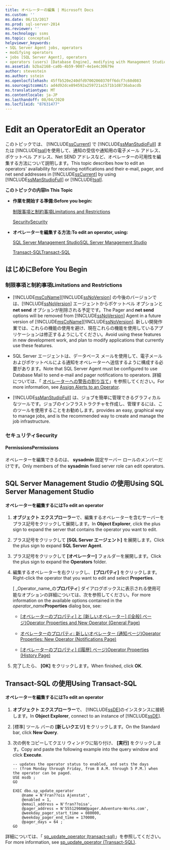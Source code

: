 ```yaml
---
title: オペレーターの編集 | Microsoft Docs
ms.custom: ''
ms.date: 06/13/2017
ms.prod: sql-server-2014
ms.reviewer: ''
ms.technology: ssms
ms.topic: conceptual
helpviewer_keywords:
- SQL Server Agent jobs, operators
- modifying operators
- jobs [SQL Server Agent], operators
- operators (users) [Database Engine], modifying with Management Studio
ms.assetid: b2ba2168-ca0b-4b59-9007-4e1e4c30679e
author: stevestein
ms.author: sstein
ms.openlocfilehash: 45ffb520e240dfd97002060370ff6dcf7c60d083
ms.sourcegitcommit: ad4d92dce894592a259721a1571b1d8736abacdb
ms.translationtype: MT
ms.contentlocale: ja-JP
ms.lasthandoff: 08/04/2020
ms.locfileid: "87631477"
---
```

# <a name="edit-an-operator"></a><span data-ttu-id="c6bcc-102">Edit an Operator</span><span class="sxs-lookup"><span data-stu-id="c6bcc-102">Edit an Operator</span></span>
  <span data-ttu-id="c6bcc-103">このトピックでは、 [!INCLUDE[ssCurrent](../../includes/sscurrent-md.md)] で [!INCLUDE[ssManStudioFull](../../includes/ssmanstudiofull-md.md)] または [!INCLUDE[tsql](../../includes/tsql-md.md)]を使用して、通知の受信や通知用の電子メール アドレス、ポケットベル アドレス、Net SEND アドレスなど、オペレーターの可用性を編集する方法について説明します。</span><span class="sxs-lookup"><span data-stu-id="c6bcc-103">This topic describes how to edit an operators' availability for receiving notifications and their e-mail, pager, and net send addresses in [!INCLUDE[ssCurrent](../../includes/sscurrent-md.md)] by using [!INCLUDE[ssManStudioFull](../../includes/ssmanstudiofull-md.md)] or [!INCLUDE[tsql](../../includes/tsql-md.md)].</span></span>  
  
 <span data-ttu-id="c6bcc-104">**このトピックの内容**</span><span class="sxs-lookup"><span data-stu-id="c6bcc-104">**In This Topic**</span></span>  
  
-   <span data-ttu-id="c6bcc-105">**作業を開始する準備:**</span><span class="sxs-lookup"><span data-stu-id="c6bcc-105">**Before you begin:**</span></span>  
  
     [<span data-ttu-id="c6bcc-106">制限事項と制約事項</span><span class="sxs-lookup"><span data-stu-id="c6bcc-106">Limitations and Restrictions</span></span>](#Restrictions)  
  
     [<span data-ttu-id="c6bcc-107">Security</span><span class="sxs-lookup"><span data-stu-id="c6bcc-107">Security</span></span>](#Security)  
  
-   <span data-ttu-id="c6bcc-108">**オペレーターを編集する方法:**</span><span class="sxs-lookup"><span data-stu-id="c6bcc-108">**To edit an operator, using:**</span></span>  
  
     [<span data-ttu-id="c6bcc-109">SQL Server Management Studio</span><span class="sxs-lookup"><span data-stu-id="c6bcc-109">SQL Server Management Studio</span></span>](#SSMSProcedure)  
  
     [<span data-ttu-id="c6bcc-110">Transact-SQL</span><span class="sxs-lookup"><span data-stu-id="c6bcc-110">Transact-SQL</span></span>](#TsqlProcedure)  
  
##  <a name="before-you-begin"></a><a name="BeforeYouBegin"></a> <span data-ttu-id="c6bcc-111">はじめに</span><span class="sxs-lookup"><span data-stu-id="c6bcc-111">Before You Begin</span></span>  
  
###  <a name="limitations-and-restrictions"></a><a name="Restrictions"></a> <span data-ttu-id="c6bcc-112">制限事項と制約事項</span><span class="sxs-lookup"><span data-stu-id="c6bcc-112">Limitations and Restrictions</span></span>  
  
-   <span data-ttu-id="c6bcc-113">[!INCLUDE[msCoName](../../includes/msconame-md.md)][!INCLUDE[ssNoVersion](../../includes/ssnoversion-md.md)] の今後のバージョンでは、[!INCLUDE[ssNoVersion](../../includes/ssnoversion-md.md)] エージェントからポケットベル オプションと **net send** オプションが削除される予定です。</span><span class="sxs-lookup"><span data-stu-id="c6bcc-113">The Pager and **net send** options will be removed from [!INCLUDE[ssNoVersion](../../includes/ssnoversion-md.md)] Agent in a future version of [!INCLUDE[msCoName](../../includes/msconame-md.md)][!INCLUDE[ssNoVersion](../../includes/ssnoversion-md.md)].</span></span> <span data-ttu-id="c6bcc-114">新しい開発作業では、これらの機能の使用を避け、現在これらの機能を使用しているアプリケーションは修正するようにしてください。</span><span class="sxs-lookup"><span data-stu-id="c6bcc-114">Avoid using these features in new development work, and plan to modify applications that currently use these features.</span></span>  
  
-   <span data-ttu-id="c6bcc-115">SQL Server エージェントは、データベース メールを使用して、電子メールおよびポケットベルによる通知をオペレーターへ送信するように構成する必要があります。</span><span class="sxs-lookup"><span data-stu-id="c6bcc-115">Note that SQL Server Agent must be configured to use Database Mail to send e-mail and pager notifications to operators.</span></span> <span data-ttu-id="c6bcc-116">詳細については、「 [オペレーターへの警告の割り当て](assign-alerts-to-an-operator.md)」を参照してください。</span><span class="sxs-lookup"><span data-stu-id="c6bcc-116">For more information, see [Assign Alerts to an Operator](assign-alerts-to-an-operator.md).</span></span>  
  
-   [!INCLUDE[ssManStudioFull](../../includes/ssmanstudiofull-md.md)] <span data-ttu-id="c6bcc-117">は、ジョブを簡単に管理できるグラフィカルなツールです。ジョブのインフラストラクチャを作成し、管理するには、このツールを使用することをお勧めします。</span><span class="sxs-lookup"><span data-stu-id="c6bcc-117">provides an easy, graphical way to manage jobs, and is the recommended way to create and manage the job infrastructure.</span></span>  
  
###  <a name="security"></a><a name="Security"></a> <span data-ttu-id="c6bcc-118">セキュリティ</span><span class="sxs-lookup"><span data-stu-id="c6bcc-118">Security</span></span>  
  
####  <a name="permissions"></a><a name="Permissions"></a> <span data-ttu-id="c6bcc-119">Permissions</span><span class="sxs-lookup"><span data-stu-id="c6bcc-119">Permissions</span></span>  
 <span data-ttu-id="c6bcc-120">オペレーターを編集できるのは、 **sysadmin** 固定サーバー ロールのメンバーだけです。</span><span class="sxs-lookup"><span data-stu-id="c6bcc-120">Only members of the **sysadmin** fixed server role can edit operators.</span></span>  
  
##  <a name="using-sql-server-management-studio"></a><a name="SSMSProcedure"></a> <span data-ttu-id="c6bcc-121">SQL Server Management Studio の使用</span><span class="sxs-lookup"><span data-stu-id="c6bcc-121">Using SQL Server Management Studio</span></span>  
  
#### <a name="to-edit-an-operator"></a><span data-ttu-id="c6bcc-122">オペレーターを編集するには</span><span class="sxs-lookup"><span data-stu-id="c6bcc-122">To edit an operator</span></span>  
  
1.  <span data-ttu-id="c6bcc-123">**オブジェクト エクスプローラー**で、編集するオペレーターを含むサーバーをプラス記号をクリックして展開します。</span><span class="sxs-lookup"><span data-stu-id="c6bcc-123">In **Object Explorer**, click the plus sign to expand the server that contains the operator you want to edit.</span></span>  
  
2.  <span data-ttu-id="c6bcc-124">プラス記号をクリックして **[SQL Server エージェント]** を展開します。</span><span class="sxs-lookup"><span data-stu-id="c6bcc-124">Click the plus sign to expand **SQL Server Agent**.</span></span>  
  
3.  <span data-ttu-id="c6bcc-125">プラス記号をクリックして **[オペレーター]** フォルダーを展開します。</span><span class="sxs-lookup"><span data-stu-id="c6bcc-125">Click the plus sign to expand the **Operators** folder.</span></span>  
  
4.  <span data-ttu-id="c6bcc-126">編集するオペレーターを右クリックし、 **[プロパティ]** をクリックします。</span><span class="sxs-lookup"><span data-stu-id="c6bcc-126">Right-click the operator that you want to edit and select **Properties**.</span></span>  
  
     <span data-ttu-id="c6bcc-127">[ _Operator_name_の**プロパティ**] ダイアログボックスに表示される使用可能なオプションの詳細については、次を参照してください。</span><span class="sxs-lookup"><span data-stu-id="c6bcc-127">For more information on the available options contained in the _operator_name_**Properties** dialog box, see:</span></span>  
  
    -   <span data-ttu-id="c6bcc-128">[[オペレーターのプロパティ] と [新しいオペレーター] &#40;[全般] ページ&#41;](../../integration-services/general-page-of-integration-services-designers-options.md)</span><span class="sxs-lookup"><span data-stu-id="c6bcc-128">[Operator Properties and New Operator &#40;General Page&#41;](../../integration-services/general-page-of-integration-services-designers-options.md)</span></span>  
  
    -   [<span data-ttu-id="c6bcc-129">オペレーターのプロパティ: 新しいオペレーター &#40;通知ページ&#41;</span><span class="sxs-lookup"><span data-stu-id="c6bcc-129">Operator Properties: New Operator &#40;Notifications Page&#41;</span></span>](operator-properties-new-operator-notifications-page.md)  
  
    -   <span data-ttu-id="c6bcc-130">[[オペレーターのプロパティ] ([履歴] ページ)](operator-properties-history-page.md)</span><span class="sxs-lookup"><span data-stu-id="c6bcc-130">[Operator Properties &#40;History Page&#41;](operator-properties-history-page.md)</span></span>  
  
5.  <span data-ttu-id="c6bcc-131">完了したら、 **[OK]** をクリックします。</span><span class="sxs-lookup"><span data-stu-id="c6bcc-131">When finished, click **OK**.</span></span>  
  
##  <a name="using-transact-sql"></a><a name="TsqlProcedure"></a> <span data-ttu-id="c6bcc-132">Transact-SQL の使用</span><span class="sxs-lookup"><span data-stu-id="c6bcc-132">Using Transact-SQL</span></span>  
  
#### <a name="to-edit-an-operator"></a><span data-ttu-id="c6bcc-133">オペレーターを編集するには</span><span class="sxs-lookup"><span data-stu-id="c6bcc-133">To edit an operator</span></span>  
  
1.  <span data-ttu-id="c6bcc-134">**オブジェクト エクスプローラー**で、 [!INCLUDE[ssDE](../../includes/ssde-md.md)]のインスタンスに接続します。</span><span class="sxs-lookup"><span data-stu-id="c6bcc-134">In **Object Explorer**, connect to an instance of [!INCLUDE[ssDE](../../includes/ssde-md.md)].</span></span>  
  
2.  <span data-ttu-id="c6bcc-135">[標準] ツール バーの **[新しいクエリ]** をクリックします。</span><span class="sxs-lookup"><span data-stu-id="c6bcc-135">On the Standard bar, click **New Query**.</span></span>  
  
3.  <span data-ttu-id="c6bcc-136">次の例をコピーしてクエリ ウィンドウに貼り付け、 **[実行]** をクリックします。</span><span class="sxs-lookup"><span data-stu-id="c6bcc-136">Copy and paste the following example into the query window and click **Execute**.</span></span>  
  
    ```  
    -- updates the operator status to enabled, and sets the days   
    -- (from Monday through Friday, from 8 A.M. through 5 P.M.) when the operator can be paged.   
    USE msdb ;  
    GO  
  
    EXEC dbo.sp_update_operator   
        @name = N'Fran??ois Ajenstat',  
        @enabled = 1,  
        @email_address = N'fran??oisa',  
        @pager_address = N'5551290AW@pager.Adventure-Works.com',  
        @weekday_pager_start_time = 080000,  
        @weekday_pager_end_time = 170000,  
        @pager_days = 64 ;  
    GO  
    ```  
  
 <span data-ttu-id="c6bcc-137">詳細については、「 [sp_update_operator &#40;transact-sql&#41;](/sql/relational-databases/system-stored-procedures/sp-update-operator-transact-sql)」を参照してください。</span><span class="sxs-lookup"><span data-stu-id="c6bcc-137">For more information, see [sp_update_operator &#40;Transact-SQL&#41;](/sql/relational-databases/system-stored-procedures/sp-update-operator-transact-sql).</span></span>  
  
  
